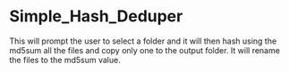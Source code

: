 # Simple_Hash_Deduper

This will prompt the user to select a folder and it will then hash using the md5sum all the files and copy only one to the output folder.  It will rename the files to the md5sum value.

